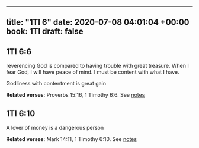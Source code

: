 
---
title: "1TI 6"
date: 2020-07-08 04:01:04 +00:00
book: 1TI
draft: false
---

## 1TI 6:6

reverencing God is compared to having trouble with great treasure. When I fear God, I will have peace of mind. I must be content with what I have.

Godliness with contentment is great gain

**Related verses**: Proverbs 15:16, 1 Timothy 6:6. See [notes](https://my.bible.com/notes/3468897986603114670)


## 1TI 6:10

A lover of money is a dangerous person

**Related verses**: Mark 14:11, 1 Timothy 6:10. See [notes](https://my.bible.com/notes/3335499974963880335)


